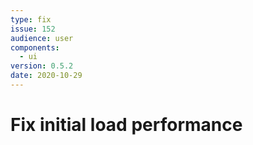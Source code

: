 ```yaml
---
type: fix
issue: 152
audience: user
components:
  - ui
version: 0.5.2
date: 2020-10-29
---
```


# Fix initial load performance
